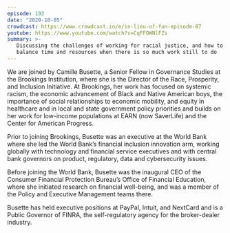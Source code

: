 ```yaml
---
episode: 193
date: "2020-10-05"
crowdcast: https://www.crowdcast.io/e/in-lieu-of-fun-episode-87
youtube: https://www.youtube.com/watch?v=CqFFOWNlFZs
summary: >-
   Discussing the challenges of working for racial justice, and how to
   balance time and resources when there is so much work still to do
---
```

We are joined by Camille Busette, a Senior Fellow in Governance Studies at the
Brookings Institution, where she is the Director of the Race, Prosperity, and
Inclusion Initiative. At Brookings, her work has focused on systemic racism,
the economic advancement of Black and Native American boys, the importance of
social relationships to economic mobility, and equity in healthcare and in
local and state government policy priorities and builds on her work for
low-income populations at EARN (now SaverLife) and the Center for American
Progress.

Prior to joining Brookings, Busette was an executive at the World Bank where
she led the World Bank’s financial inclusion innovation arm, working globally
with technology and financial service executives and with central bank
governors on product, regulatory, data and cybersecurity issues.

Before joining the World Bank, Busette was the inaugural CEO of the Consumer
Financial Protection Bureau’s Office of Financial Education, where she
initiated research on financial well-being, and was a member of the Policy and
Executive Management teams there.

Busette has held executive positions at PayPal, Intuit, and NextCard and is a
Public Governor of FINRA, the self-regulatory agency for the broker-dealer
industry.
